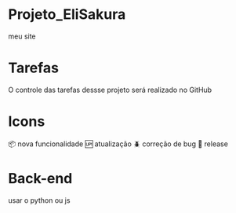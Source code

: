 # Projeto_EliSakura

meu site

# Tarefas

O controle das tarefas dessse projeto será realizado no GitHub

# Icons

:package: nova funcionalidade
:up: atualização
:beetle: correção de bug
:checkered_flag: release

# Back-end
usar o python ou js
